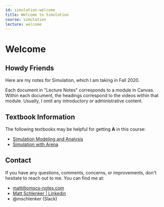 ```yaml
---
id: simulation-welcome
title: Welcome to Simulation
course: simulation
lecture: welcome
---
```


# Welcome

## Howdy Friends

Here are my notes for Simulation, which I am taking in Fall 2020.

Each document in "Lecture Notes" corresponds to a module in Canvas. Within each document, the headings correspond to the videos within that module. Usually, I omit any introductory or administrative content.

## Textbook Information

The following textbooks may be helpful for getting **A** in this course:
- [Simulation Modeling and Analysis](https://amzn.to/3au4zN5)
- [Simulation with Arena](https://amzn.to/2E4zTWo)

## Contact

If you have any questions, comments, concerns, or improvements, don't hesitate to reach out to me. You can find me at:

* [matt@omscs-notes.com](mailto:matt@omscs-notes.com)
* [Matt Schlenker \| Linkedin](https://www.linkedin.com/in/matt-schlenker-3457b047/)
* @mschlenker \(Slack\)
